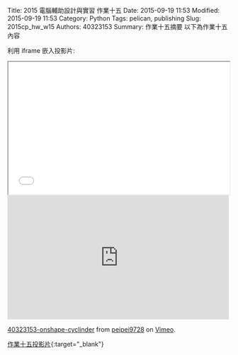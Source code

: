 Title: 2015 電腦輔助設計與實習 作業十五
Date: 2015-09-19 11:53
Modified: 2015-09-19 11:53
Category: Python
Tags: pelican, publishing
Slug: 2015cp_hw_w15
Authors: 40323153
Summary: 作業十五摘要
以下為作業十五內容

利用 iframe 嵌入投影片:

<iframe src="simplest15.html" width="500" height="300"></iframe>
<iframe src="https://player.vimeo.com/video/151212938" width="500" height="281" frameborder="0" webkitallowfullscreen mozallowfullscreen allowfullscreen></iframe>
<p><a href="https://vimeo.com/151212938">40323153-onshape-cyclinder</a> from <a href="https://vimeo.com/user32614963">peipei9728</a> on <a href="https://vimeo.com">Vimeo</a>.</p>

[作業十五投影片](simplest15.html){:target="_blank"}

